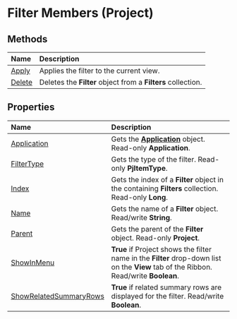 
# Filter Members (Project)





## Methods



|**Name**|**Description**|
|:-----|:-----|
|[Apply](bc9a406c-d4ae-0fa5-a5b1-70bf3520fac4.md)|Applies the filter to the current view.|
|[Delete](f0227a43-efc6-0cba-25ee-dc6320ca1206.md)|Deletes the  **Filter** object from a **Filters** collection.|

## Properties



|**Name**|**Description**|
|:-----|:-----|
|[Application](42415e31-41cb-186b-8585-8730b6d0d1c0.md)|Gets the  **[Application](8eb91712-7784-a102-38c0-19bb056c27e9.md)** object. Read-only **Application**.|
|[FilterType](4a0b77fd-d1f1-b0ae-4075-1124d942fbec.md)|Gets the type of the filter. Read-only  **PjItemType**.|
|[Index](35851222-9da9-6668-462f-90db6be0e2d5.md)|Gets the index of a  **Filter** object in the containing **Filters** collection. Read-only **Long**.|
|[Name](8fa3613f-a56d-e288-83ae-8841bfb2643f.md)|Gets the name of a  **Filter** object. Read/write **String**.|
|[Parent](454c8c00-f142-12b8-afcd-7848f6e92c41.md)|Gets the parent of the  **Filter** object. Read-only **Project**.|
|[ShowInMenu](cb5d2317-96b4-aac3-58af-16238755b37a.md)|**True** if Project shows the filter name in the **Filter** drop-down list on the **View** tab of the Ribbon. Read/write **Boolean**.|
|[ShowRelatedSummaryRows](04b40d2b-fd49-5728-7839-4731f985aca9.md)|**True** if related summary rows are displayed for the filter. Read/write **Boolean**.|
